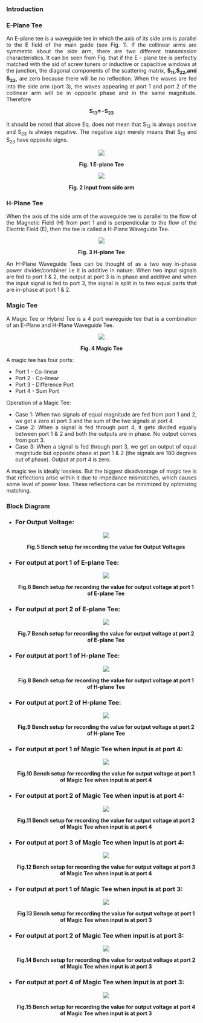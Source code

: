 ### Introduction
<div style="text-align:justify">

### E-Plane Tee

An E-plane tee is a waveguide tee in which the axis of its side arm is parallel to the E field of the main guide (see Fig. 1). If the collinear arms are symmetric about the side arm, there are two different transmission characteristics. It can be seen from Fig. that if the E - plane tee is perfectly matched with the aid of screw tuners or inductive or capacitive windows at the junction, the diagonal components of the scattering matrix, **S<sub>11</sub>,S<sub>22</sub>,and S<sub>33</sub>,** are zero because there will be no reflection. When the waves are fed into the side arm (port 3), the waves appearing at port 1 and port 2 of the collinear arm will be in opposite phase and in the same magnitude. Therefore  

<center>

**S<sub>13</sub>=−S<sub>23</sub>**

</center>

It should be noted that above Eq. does not mean that S<sub>13</sub> is always positive and S<sub>23</sub> is always negative. The negative sign merely means that S<sub>13</sub> and S<sub>23</sub> have opposite signs.

<center>

![](images/PIC1.png) 

**Fig. 1 E-plane Tee**</center>


<center> 

![](images/PIC2.png)

**Fig. 2 Input from side arm**</center>

### H-Plane Tee

When the axis of the side arm of the waveguide tee is parallel to the flow of the Magnetic Field (H) from port 1 and is perpendicular to the flow of the Electric Field (E), then the tee is called a H-Plane Waveguide Tee.  

<center>

![](images/pic3.png)

**Fig. 3 H-plane Tee**</center>

An H-Plane Waveguide Tees can be thought of as a two way in-phase power divider/combiner i.e it is additive in nature. When two input signals are fed to port 1 & 2, the output at port 3 is in phase and additive and when the input signal is fed to port 3, the signal is split in to two equal parts that are in-phase at port 1 & 2.

  
### Magic Tee

A Magic Tee or Hybrid Tee is a 4 port waveguide tee that is a combination of an E-Plane and H-Plane Waveguide Tee.  
  
<center>

![](images/pic4.png)

**Fig. 4 Magic Tee**
</center>

  
A magic tee has four ports:

*   Port 1 - Co-linear
*   Port 2 - Co-linear
*   Port 3 - Difference Port
*   Port 4 - Sum Port

Operation of a Magic Tee:

*   Case 1: When two signals of equal magnitude are fed from port 1 and 2, we get a zero at port 3 and the sum of the two signals at port 4.
*   Case 2: When a signal is fed through port 4, it gets divided equally between port 1 & 2 and both the outputs are in phase. No output comes from port 3.
*   Case 3: When a signal is fed through port 3, we get an output of equal magnitude but opposite phase at port 1 & 2 (the signals are 180 degrees out of phase). Output at port 4 is zero.

A magic tee is ideally lossless. But the biggest disadvantage of magic tee is that reflections arise within it due to impedance mismatches, which causes some level of power loss. These reflections can be minimized by optimizing matching.  

### Block Diagram

*   ### **For Output Voltage:**
    <center>

    ![](images/block1.png)

    **Fig.5 Bench setup for recording the value for Output Voltages**
    </center>
    
*   ### **For output at port 1 of E-plane Tee:**
    
    <center>

    ![](images/block2.png)

    **Fig.6 Bench setup for recording the value for output voltage at port 1 of E-plane Tee**
    </center>
    
*   ### **For output at port 2 of E-plane Tee:**
    
    <center>

    ![](images/block3.png)

    **Fig.7 Bench setup for recording the value for output voltage at port 2 of E-plane Tee**
    </center>
    
*   ### **For output at port 1 of H-plane Tee:**
    
    <center>

    ![](images/block4.png)

    **Fig.8 Bench setup for recording the value for output voltage at port 1 of H-plane Tee**
    </center>
    
*   ### **For output at port 2 of H-plane Tee:**
    
    <center>

    ![](images/block5.png)

    **Fig.9 Bench setup for recording the value for output voltage at port 2 of H-plane Tee**
    </center>
    
*   ### **For output at port 1 of Magic Tee when input is at port 4:**
    
    <center>

    ![](images/block6.png)

    **Fig.10 Bench setup for recording the value for output voltage at port 1 of Magic Tee when input is at port 4**
    </center>
    
*   ### **For output at port 2 of Magic Tee when input is at port 4:**
    
    <center>

    ![](images/block7.png)

    **Fig.11 Bench setup for recording the value for output voltage at port 2 of Magic Tee when input is at port 4**
    </center>
    
*   ### **For output at port 3 of Magic Tee when input is at port 4:**
    
    <center>

    ![](images/block8.png)

    **Fig.12 Bench setup for recording the value for output voltage at port 3 of Magic Tee when input is at port 4**
    </center>
    
*   ### **For output at port 1 of Magic Tee when input is at port 3:**
    
    <center>

    ![](images/block9.png)

    **Fig.13 Bench setup for recording the value for output voltage at port 1 of Magic Tee when input is at port 3**
    </center>
    
*   ### **For output at port 2 of Magic Tee when input is at port 3:**
    
    <center>

    ![](images/block10.png)

    **Fig.14 Bench setup for recording the value for output voltage at port 2 of Magic Tee when input is at port 3**
    </center>
    
*   ### **For output at port 4 of Magic Tee when input is at port 3:**
    
    <center>

    ![](images/block11.png)

    **Fig.15 Bench setup for recording the value for output voltage at port 4 of Magic Tee when input is at port 3**
    </center>
    
</div>